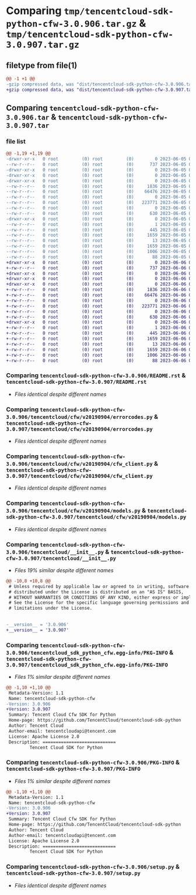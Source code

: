 # Comparing `tmp/tencentcloud-sdk-python-cfw-3.0.906.tar.gz` & `tmp/tencentcloud-sdk-python-cfw-3.0.907.tar.gz`

## filetype from file(1)

```diff
@@ -1 +1 @@
-gzip compressed data, was "dist/tencentcloud-sdk-python-cfw-3.0.906.tar", last modified: Mon Jun  5 00:29:44 2023, max compression
+gzip compressed data, was "dist/tencentcloud-sdk-python-cfw-3.0.907.tar", last modified: Tue Jun  6 02:21:53 2023, max compression
```

## Comparing `tencentcloud-sdk-python-cfw-3.0.906.tar` & `tencentcloud-sdk-python-cfw-3.0.907.tar`

### file list

```diff
@@ -1,19 +1,19 @@
-drwxr-xr-x   0 root         (0) root         (0)        0 2023-06-05 00:29:44.000000 tencentcloud-sdk-python-cfw-3.0.906/
--rw-r--r--   0 root         (0) root         (0)      737 2023-06-05 00:29:44.000000 tencentcloud-sdk-python-cfw-3.0.906/README.rst
-drwxr-xr-x   0 root         (0) root         (0)        0 2023-06-05 00:29:44.000000 tencentcloud-sdk-python-cfw-3.0.906/tencentcloud/
-drwxr-xr-x   0 root         (0) root         (0)        0 2023-06-05 00:29:44.000000 tencentcloud-sdk-python-cfw-3.0.906/tencentcloud/cfw/
-drwxr-xr-x   0 root         (0) root         (0)        0 2023-06-05 00:29:44.000000 tencentcloud-sdk-python-cfw-3.0.906/tencentcloud/cfw/v20190904/
--rw-r--r--   0 root         (0) root         (0)     1836 2023-06-05 00:29:44.000000 tencentcloud-sdk-python-cfw-3.0.906/tencentcloud/cfw/v20190904/errorcodes.py
--rw-r--r--   0 root         (0) root         (0)    66476 2023-06-05 00:29:44.000000 tencentcloud-sdk-python-cfw-3.0.906/tencentcloud/cfw/v20190904/cfw_client.py
--rw-r--r--   0 root         (0) root         (0)        0 2023-06-05 00:29:44.000000 tencentcloud-sdk-python-cfw-3.0.906/tencentcloud/cfw/v20190904/__init__.py
--rw-r--r--   0 root         (0) root         (0)   223771 2023-06-05 00:29:44.000000 tencentcloud-sdk-python-cfw-3.0.906/tencentcloud/cfw/v20190904/models.py
--rw-r--r--   0 root         (0) root         (0)        0 2023-06-05 00:29:44.000000 tencentcloud-sdk-python-cfw-3.0.906/tencentcloud/cfw/__init__.py
--rw-r--r--   0 root         (0) root         (0)      630 2023-06-05 00:29:44.000000 tencentcloud-sdk-python-cfw-3.0.906/tencentcloud/__init__.py
-drwxr-xr-x   0 root         (0) root         (0)        0 2023-06-05 00:29:44.000000 tencentcloud-sdk-python-cfw-3.0.906/tencentcloud_sdk_python_cfw.egg-info/
--rw-r--r--   0 root         (0) root         (0)        1 2023-06-05 00:29:44.000000 tencentcloud-sdk-python-cfw-3.0.906/tencentcloud_sdk_python_cfw.egg-info/dependency_links.txt
--rw-r--r--   0 root         (0) root         (0)      445 2023-06-05 00:29:44.000000 tencentcloud-sdk-python-cfw-3.0.906/tencentcloud_sdk_python_cfw.egg-info/SOURCES.txt
--rw-r--r--   0 root         (0) root         (0)     1659 2023-06-05 00:29:44.000000 tencentcloud-sdk-python-cfw-3.0.906/tencentcloud_sdk_python_cfw.egg-info/PKG-INFO
--rw-r--r--   0 root         (0) root         (0)       13 2023-06-05 00:29:44.000000 tencentcloud-sdk-python-cfw-3.0.906/tencentcloud_sdk_python_cfw.egg-info/top_level.txt
--rw-r--r--   0 root         (0) root         (0)     1659 2023-06-05 00:29:44.000000 tencentcloud-sdk-python-cfw-3.0.906/PKG-INFO
--rw-r--r--   0 root         (0) root         (0)     1006 2023-06-05 00:29:44.000000 tencentcloud-sdk-python-cfw-3.0.906/setup.py
--rw-r--r--   0 root         (0) root         (0)       88 2023-06-05 00:29:44.000000 tencentcloud-sdk-python-cfw-3.0.906/setup.cfg
+drwxr-xr-x   0 root         (0) root         (0)        0 2023-06-06 02:21:53.000000 tencentcloud-sdk-python-cfw-3.0.907/
+-rw-r--r--   0 root         (0) root         (0)      737 2023-06-06 02:21:52.000000 tencentcloud-sdk-python-cfw-3.0.907/README.rst
+drwxr-xr-x   0 root         (0) root         (0)        0 2023-06-06 02:21:53.000000 tencentcloud-sdk-python-cfw-3.0.907/tencentcloud/
+drwxr-xr-x   0 root         (0) root         (0)        0 2023-06-06 02:21:53.000000 tencentcloud-sdk-python-cfw-3.0.907/tencentcloud/cfw/
+drwxr-xr-x   0 root         (0) root         (0)        0 2023-06-06 02:21:53.000000 tencentcloud-sdk-python-cfw-3.0.907/tencentcloud/cfw/v20190904/
+-rw-r--r--   0 root         (0) root         (0)     1836 2023-06-06 02:21:52.000000 tencentcloud-sdk-python-cfw-3.0.907/tencentcloud/cfw/v20190904/errorcodes.py
+-rw-r--r--   0 root         (0) root         (0)    66476 2023-06-06 02:21:52.000000 tencentcloud-sdk-python-cfw-3.0.907/tencentcloud/cfw/v20190904/cfw_client.py
+-rw-r--r--   0 root         (0) root         (0)        0 2023-06-06 02:21:52.000000 tencentcloud-sdk-python-cfw-3.0.907/tencentcloud/cfw/v20190904/__init__.py
+-rw-r--r--   0 root         (0) root         (0)   223771 2023-06-06 02:21:52.000000 tencentcloud-sdk-python-cfw-3.0.907/tencentcloud/cfw/v20190904/models.py
+-rw-r--r--   0 root         (0) root         (0)        0 2023-06-06 02:21:52.000000 tencentcloud-sdk-python-cfw-3.0.907/tencentcloud/cfw/__init__.py
+-rw-r--r--   0 root         (0) root         (0)      630 2023-06-06 02:21:52.000000 tencentcloud-sdk-python-cfw-3.0.907/tencentcloud/__init__.py
+drwxr-xr-x   0 root         (0) root         (0)        0 2023-06-06 02:21:53.000000 tencentcloud-sdk-python-cfw-3.0.907/tencentcloud_sdk_python_cfw.egg-info/
+-rw-r--r--   0 root         (0) root         (0)        1 2023-06-06 02:21:53.000000 tencentcloud-sdk-python-cfw-3.0.907/tencentcloud_sdk_python_cfw.egg-info/dependency_links.txt
+-rw-r--r--   0 root         (0) root         (0)      445 2023-06-06 02:21:53.000000 tencentcloud-sdk-python-cfw-3.0.907/tencentcloud_sdk_python_cfw.egg-info/SOURCES.txt
+-rw-r--r--   0 root         (0) root         (0)     1659 2023-06-06 02:21:53.000000 tencentcloud-sdk-python-cfw-3.0.907/tencentcloud_sdk_python_cfw.egg-info/PKG-INFO
+-rw-r--r--   0 root         (0) root         (0)       13 2023-06-06 02:21:53.000000 tencentcloud-sdk-python-cfw-3.0.907/tencentcloud_sdk_python_cfw.egg-info/top_level.txt
+-rw-r--r--   0 root         (0) root         (0)     1659 2023-06-06 02:21:53.000000 tencentcloud-sdk-python-cfw-3.0.907/PKG-INFO
+-rw-r--r--   0 root         (0) root         (0)     1006 2023-06-06 02:21:52.000000 tencentcloud-sdk-python-cfw-3.0.907/setup.py
+-rw-r--r--   0 root         (0) root         (0)       88 2023-06-06 02:21:53.000000 tencentcloud-sdk-python-cfw-3.0.907/setup.cfg
```

### Comparing `tencentcloud-sdk-python-cfw-3.0.906/README.rst` & `tencentcloud-sdk-python-cfw-3.0.907/README.rst`

 * *Files identical despite different names*

### Comparing `tencentcloud-sdk-python-cfw-3.0.906/tencentcloud/cfw/v20190904/errorcodes.py` & `tencentcloud-sdk-python-cfw-3.0.907/tencentcloud/cfw/v20190904/errorcodes.py`

 * *Files identical despite different names*

### Comparing `tencentcloud-sdk-python-cfw-3.0.906/tencentcloud/cfw/v20190904/cfw_client.py` & `tencentcloud-sdk-python-cfw-3.0.907/tencentcloud/cfw/v20190904/cfw_client.py`

 * *Files identical despite different names*

### Comparing `tencentcloud-sdk-python-cfw-3.0.906/tencentcloud/cfw/v20190904/models.py` & `tencentcloud-sdk-python-cfw-3.0.907/tencentcloud/cfw/v20190904/models.py`

 * *Files identical despite different names*

### Comparing `tencentcloud-sdk-python-cfw-3.0.906/tencentcloud/__init__.py` & `tencentcloud-sdk-python-cfw-3.0.907/tencentcloud/__init__.py`

 * *Files 19% similar despite different names*

```diff
@@ -10,8 +10,8 @@
 # Unless required by applicable law or agreed to in writing, software
 # distributed under the License is distributed on an "AS IS" BASIS,
 # WITHOUT WARRANTIES OR CONDITIONS OF ANY KIND, either express or implied.
 # See the License for the specific language governing permissions and
 # limitations under the License.
 
 
-__version__ = '3.0.906'
+__version__ = '3.0.907'
```

### Comparing `tencentcloud-sdk-python-cfw-3.0.906/tencentcloud_sdk_python_cfw.egg-info/PKG-INFO` & `tencentcloud-sdk-python-cfw-3.0.907/tencentcloud_sdk_python_cfw.egg-info/PKG-INFO`

 * *Files 1% similar despite different names*

```diff
@@ -1,10 +1,10 @@
 Metadata-Version: 1.1
 Name: tencentcloud-sdk-python-cfw
-Version: 3.0.906
+Version: 3.0.907
 Summary: Tencent Cloud Cfw SDK for Python
 Home-page: https://github.com/TencentCloud/tencentcloud-sdk-python
 Author: Tencent Cloud
 Author-email: tencentcloudapi@tencent.com
 License: Apache License 2.0
 Description: ============================
         Tencent Cloud SDK for Python
```

### Comparing `tencentcloud-sdk-python-cfw-3.0.906/PKG-INFO` & `tencentcloud-sdk-python-cfw-3.0.907/PKG-INFO`

 * *Files 1% similar despite different names*

```diff
@@ -1,10 +1,10 @@
 Metadata-Version: 1.1
 Name: tencentcloud-sdk-python-cfw
-Version: 3.0.906
+Version: 3.0.907
 Summary: Tencent Cloud Cfw SDK for Python
 Home-page: https://github.com/TencentCloud/tencentcloud-sdk-python
 Author: Tencent Cloud
 Author-email: tencentcloudapi@tencent.com
 License: Apache License 2.0
 Description: ============================
         Tencent Cloud SDK for Python
```

### Comparing `tencentcloud-sdk-python-cfw-3.0.906/setup.py` & `tencentcloud-sdk-python-cfw-3.0.907/setup.py`

 * *Files identical despite different names*

